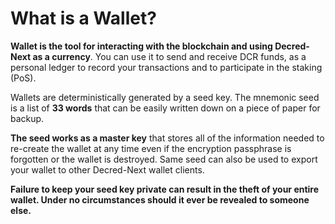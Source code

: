# What is a Wallet?

**Wallet is the tool for interacting with the blockchain and using Decred-Next as a currency**. You can use it to send and receive DCR funds, as a personal ledger to record your transactions and to participate in the staking (PoS).

Wallets are deterministically generated by a seed key. The mnemonic seed is a list of **33 words** that can be easily written down on a piece of paper for backup.

**The seed works as a master key** that stores all of the information needed to re-create the wallet at any time  even if the encryption passphrase is forgotten or the wallet is destroyed. Same seed can also be used to export your wallet to other Decred-Next wallet clients.

**Failure to keep your seed key private can result in the theft of your entire wallet. Under no circumstances should it ever be revealed to someone else.**

